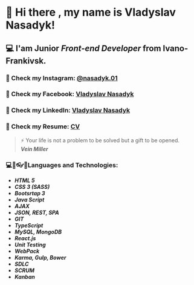 # 👋 Hi there , my name is **Vladyslav Nasadyk**!
## 💻 I'am Junior *Front-end Developer* from Ivano-Frankivsk.
### 💬 Check my Instagram: [@nasadyk.01](https://www.instagram.com/nasadyk.01/)
### 💬 Check my Facebook: [Vladyslav Nasadyk](https://www.facebook.com/profile.php?id=100008475994569)
### 💬 Check my LinkedIn: [Vladyslav Nasadyk](https://www.linkedin.com/in/vladyslav-nasadyk-5a947b1bb/)
### 💬 Check my Resume: [CV](https://drive.google.com/file/d/1M6UcyrjOvxy1V-IjE7HSoKczFg31VzUg/view?usp=sharing)
> ⚡ Your life is not a problem to be solved but a gift to be opened. <br/>
> ***Vein Miller***
### ​💻​💾​👓​👔​ Languages and Technologies:
- ***HTML 5*** <br/> 
- ***CSS 3 (SASS)*** <br/>
- ***Bootsrtap 3*** <br/>
- ***Java Script*** <br/>
- ***AJAX*** <br/>
- ***JSON, REST, SPA*** <br/>
- ***GIT*** <br/>
- ***TypeScript*** <br/>
- ***MySQL, MongoDB*** <br/>
- ***React.js*** <br/>
- ***Unit Testing*** <br/>
- ***WebPack*** <br/>
- ***Karma, Gulp, Bower*** <br/>
- ***SDLC*** <br/>
- ***SCRUM*** <br/>
- ***Kanban*** <br/>
